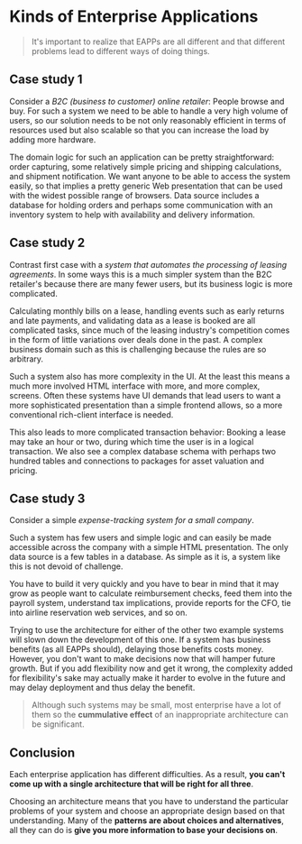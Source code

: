 # Kinds of Enterprise Applications

> It's important to realize that EAPPs are all different and that different problems lead to different ways of doing things.

## Case study 1

Consider a *B2C (business to customer) online retailer*: People browse and buy. For such a system we need to be able to handle a very high volume of users, so our solution needs to be not only reasonably efficient in terms of resources used but also scalable so that you can increase the load by adding more hardware.

The domain logic for such an application can be pretty straightforward: order capturing, some relatively simple pricing and shipping calculations, and shipment notification. We want anyone to be able to access the system easily, so that implies a pretty generic Web presentation that can be used with the widest possible range of browsers. Data source includes a database for holding orders and perhaps some communication with an inventory system to help with availability and delivery information.

## Case study 2

Contrast first case with a *system that automates the processing of leasing agreements*. In some ways this is a much simpler system than the B2C retailer's because there are many fewer users, but its business logic is more complicated.

Calculating monthly bills on a lease, handling events such as early returns and late payments, and validating data as a lease is booked are all complicated tasks, since much of the leasing industry's competition comes in the form of little variations over deals done in the past. A complex business domain such as this is challenging because the rules are so arbitrary.

Such a system also has more complexity in the UI. At the least this means a much more involved HTML interface with more, and more complex, screens. Often these systems have UI demands that lead users to want a more sophisticated presentation than a simple frontend allows, so a more conventional rich-client interface is needed.

This also leads to more complicated transaction behavior: Booking a lease may take an hour or two, during which time the user is in a logical transaction. We also see a complex database schema with perhaps two hundred tables and connections to packages for asset valuation and pricing.

## Case study 3

Consider a simple *expense-tracking system for a small company*.

Such a system has few users and simple logic and can easily be made accessible across the company with a simple HTML presentation. The only data source is a few tables in a database. As simple as it is, a system like this is not devoid of challenge.

You have to build it very quickly and you have to bear in mind that it may grow as people want to calculate reimbursement checks, feed them into the payroll system, understand tax implications, provide reports for the CFO, tie into airline reservation web services, and so on.

Trying to use the architecture for either of the other two example systems will slown down the development of this one. If a system has business benefits (as all EAPPs should), delaying those benefits costs money. However, you don't want to make decisions now that will hamper future growth. But if you add flexibility now and get it wrong, the complexity added for flexibility's sake may actually make it harder to evolve in the future and may delay deployment and thus delay the benefit.

> Although such systems may be small, most enterprise have a lot of them so the **cummulative effect** of an inappropriate architecture can be significant.

## Conclusion

Each enterprise application has different difficulties. As a result, **you can't come up with a single architecture that will be right for all three**.

Choosing an architecture means that you have to understand the particular problems of your system and choose an appropriate design based on that understanding. Many of the **patterns are about choices and alternatives**, all they can do is **give you more information to base your decisions on**.